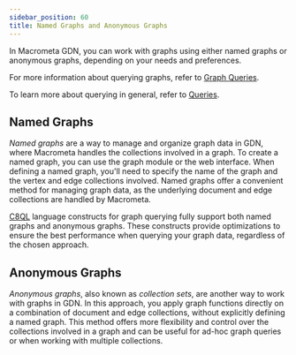 ```yaml
---
sidebar_position: 60
title: Named Graphs and Anonymous Graphs
---
```


In Macrometa GDN, you can work with graphs using either named graphs or anonymous graphs, depending on your needs and preferences.

For more information about querying graphs, refer to [Graph Queries](../graph-queries/).

To learn more about querying in general, refer to [Queries](../../queries/).

## Named Graphs

_Named graphs_ are a way to manage and organize graph data in GDN, where Macrometa handles the collections involved in a graph. To create a named graph, you can use the graph module or the web interface. When defining a named graph, you'll need to specify the name of the graph and the vertex and edge collections involved. Named graphs offer a convenient method for managing graph data, as the underlying document and edge collections are handled by Macrometa.

[C8QL](../../queries/c8ql/) language constructs for graph querying fully support both named graphs and anonymous graphs. These constructs provide optimizations to ensure the best performance when querying your graph data, regardless of the chosen approach.

## Anonymous Graphs

_Anonymous graphs_, also known as _collection sets_, are another way to work with graphs in GDN. In this approach, you apply graph functions directly on a combination of document and edge collections, without explicitly defining a named graph. This method offers more flexibility and control over the collections involved in a graph and can be useful for ad-hoc graph queries or when working with multiple collections.